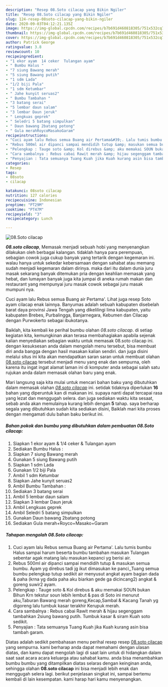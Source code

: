 ```yaml
---
description: "Resep 08.Soto cilacap yang Bikin Ngiler"
title: "Resep 08.Soto cilacap yang Bikin Ngiler"
slug: 124-resep-08soto-cilacap-yang-bikin-ngiler
date: 2020-09-03T04:12:21.135Z
image: https://img-global.cpcdn.com/recipes/b7b691d460818305/751x532cq70/08soto-cilacap-foto-resep-utama.jpg
thumbnail: https://img-global.cpcdn.com/recipes/b7b691d460818305/751x532cq70/08soto-cilacap-foto-resep-utama.jpg
cover: https://img-global.cpcdn.com/recipes/b7b691d460818305/751x532cq70/08soto-cilacap-foto-resep-utama.jpg
author: Patrick George
ratingvalue: 3.8
reviewcount: 10
recipeingredient:
- "1 ekor ayam  14 ceker  Tulangan ayam"
- " Bumbu Halus "
- "7 siung Bawang merah"
- "5 siung Bawang putih"
- "1 sdm Lada"
- "1/2 biji Pala"
- "1 sdm Ketumbar"
- " Jahe kunyit seruas2"
- " Bumbu Tambahan "
- "3 batang serai"
- "5 lembar daun salam"
- "3 lembar Daun jeruk"
- " Lengkuas geprek"
- " Seledri 5 batang simpulkan"
- " Daun bawang 2batang potong"
- " Gula merahRoycoMasakoGaram"
recipeinstructions:
- "Cuci ayam lalu Rebus semua Buang air Pertama&#39;. Lalu tumis bumbu Halus sampai harum beserta bumbu tambahan masukan Tulangan sebentar agak matang lalu masukan kepanci yg berisi air."
- "Rebus 500ml air dipanci sampai mendidih tutup &amp; masukan semua bumbu. Ayam yg direbus tadi jg ikut dimasukan ke panci,,Tuang semua bumbu pelengkap tutup sedikit air menyusut angkat ayam bagian dada &amp; paha (krna yg dada paha aku biarkan gede ga dicincang2) angkat &amp; goreng suwir2 ayam."
- "Pelengkap : Tauge soto &amp; Kol direbus &amp; aku memakai SOUN bukan Bihun Krn tekstur soun lebih lembut &amp; pas di Soto ini menurut aku,Taburan Bawang merah goreng,Kecap,Sambal &amp; Kacang Tanah yg digoreng lalu tumbuk kasar terakhir Kerupuk merah."
- "Cara sambalnya : Rebus cabai Rawit merah &amp; hijau segenggam tambahkan 2siung bawang putih. Tumbuk kasar &amp; siram Kuah soto sedikit."
- "Penyajian : Tata semuanya Tuang Kuah jika Kuah kurang asin bisa tambah garam."
categories:
- Resep
tags:
- 08soto
- cilacap

katakunci: 08soto cilacap 
nutrition: 127 calories
recipecuisine: Indonesian
preptime: "PT29M"
cooktime: "PT47M"
recipeyield: "3"
recipecategory: Lunch

---
```



![08.Soto cilacap](https://img-global.cpcdn.com/recipes/b7b691d460818305/751x532cq70/08soto-cilacap-foto-resep-utama.jpg)

<b><i>08.soto cilacap</i></b>, Memasak menjadi sebuah hobi yang menyenangkan dilakukan oleh berbagai kalangan. tidaklah hanya para perempuan, sebagian cowok juga cukup banyak yang tertarik dengan kegemaran ini. walau hanya untuk sekedar kebersamaan dengan sahabat atau memang sudah menjadi kegemaran dalam dirinya. maka dari itu dalam dunia juru masak sekarang banyak ditemukan pria dengan keahlian memasak yang hebat, dan lumayan banyak juga kita jumpai di aneka rumah makan dan restaurant yang mempunyai juru masak cowok sebagai juru masak mumpuni nya.

Cuci ayam lalu Rebus semua Buang air Pertama&#39;. Lihat juga resep Soto ayam cilacap enak lainnya. Banyumas adalah sebuah kabupaten disebelah barat daya provinsi Jawa Tengah yang dikelilingi lima kabupaten, yaitu kabupaten Brebes, Purbalingga, Banjarnegara, Kebumen dan Cilacap dengan Purwokerto sebagai ibukotanya.

Baiklah, kita kembali ke perihal bumbu olahan <i>08.soto cilacap</i>. di setiap kegiatan kita, kemungkinan akan terasa membahagiakan apabila sejenak kalian menyediakan sebagian waktu untuk memasak 08.soto cilacap ini. dengan kesuksesan anda dalam mengolah menu tersebut, bisa membuat diri anda bangga dengan hasil masakan kalian sendiri. dan juga disini melalui situs ini kita akan mendapatkan saran saran untuk membuat olahan <u>08.soto cilacap</u> tersebut menjadi menu yang enak dan sempurna, oleh karena itu ingat ingat alamat laman ini di komputer anda sebagai salah satu rujukan anda dalam memasak olahan baru yang enak.


Mari langsung saja kita mulai untuk mencari bahan baku yang dibutuhkan dalam memasak olahan <u><i>08.soto cilacap</i></u> ini. setidak tidaknya diperlukan <b>16</b> bahan yang diperuntuk kan di makanan ini. supaya nanti dapat tercapai rasa yang lezat dan menggugah selera. dan juga sediakan waktu kita sesaat, sebab anda akan memulainya kurang lebih dengan <b>5</b> tahap. saya berharap segala yang dibutuhkan sudah kita sediakan disini, Baiklah mari kita proses dengan mengamati dulu bahan baku berikut ini.

<!--inarticleads1-->

##### Bahan pokok dan bumbu yang dibutuhkan dalam pembuatan 08.Soto cilacap:

1. Siapkan 1 ekor ayam &amp; 1/4 ceker &amp; Tulangan ayam
1. Sediakan  Bumbu Halus :
1. Siapkan 7 siung Bawang merah
1. Gunakan 5 siung Bawang putih
1. Siapkan 1 sdm Lada
1. Gunakan 1/2 biji Pala
1. Ambil 1 sdm Ketumbar
1. Siapkan  Jahe kunyit seruas2
1. Ambil  Bumbu Tambahan :
1. Sediakan 3 batang serai
1. Ambil 5 lembar daun salam
1. Siapkan 3 lembar Daun jeruk
1. Ambil  Lengkuas geprek
1. Ambil  Seledri 5 batang simpulkan
1. Gunakan  Daun bawang 2batang potong
1. Sediakan  Gula merah+Royco+Masako+Garam




<!--inarticleads2-->

##### Tahapan mengolah 08.Soto cilacap:

1. Cuci ayam lalu Rebus semua Buang air Pertama&#39;. Lalu tumis bumbu Halus sampai harum beserta bumbu tambahan masukan Tulangan sebentar agak matang lalu masukan kepanci yg berisi air.
1. Rebus 500ml air dipanci sampai mendidih tutup &amp; masukan semua bumbu. Ayam yg direbus tadi jg ikut dimasukan ke panci,,Tuang semua bumbu pelengkap tutup sedikit air menyusut angkat ayam bagian dada &amp; paha (krna yg dada paha aku biarkan gede ga dicincang2) angkat &amp; goreng suwir2 ayam.
1. Pelengkap : Tauge soto &amp; Kol direbus &amp; aku memakai SOUN bukan Bihun Krn tekstur soun lebih lembut &amp; pas di Soto ini menurut aku,Taburan Bawang merah goreng,Kecap,Sambal &amp; Kacang Tanah yg digoreng lalu tumbuk kasar terakhir Kerupuk merah.
1. Cara sambalnya : Rebus cabai Rawit merah &amp; hijau segenggam tambahkan 2siung bawang putih. Tumbuk kasar &amp; siram Kuah soto sedikit.
1. Penyajian : Tata semuanya Tuang Kuah jika Kuah kurang asin bisa tambah garam.




Diatas adalah sedikit pembahasan menu perihal resep resep <u>08.soto cilacap</u> yang sempurna. kami berharap anda dapat memahami dengan ulasan diatas, dan kamu dapat mengolah lagi di saat lain untuk di hidangkan dalam saat saat acara acara keluarga atau sahabat kamu. anda bisa menambahkan bumbu bumbu yang ditampilkan diatas selaras dengan keinginan anda, sehingga olahan <b>08.soto cilacap</b> ini bisa menjadi lebih enak dan menggugah selera lagi. berikut penjelasan singkat ini, sampai bertemu kembali di lain kesempatan. kami harap hari kamu menyenangkan.
